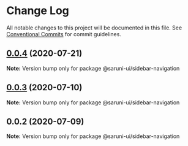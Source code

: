 # Change Log

All notable changes to this project will be documented in this file.
See [Conventional Commits](https://conventionalcommits.org) for commit guidelines.

## [0.0.4](https://github.com/tambium/saruni-ui/compare/@saruni-ui/sidebar-navigation@0.0.3...@saruni-ui/sidebar-navigation@0.0.4) (2020-07-21)

**Note:** Version bump only for package @saruni-ui/sidebar-navigation





## [0.0.3](https://github.com/tambium/saruni-ui/compare/@saruni-ui/sidebar-navigation@0.0.2...@saruni-ui/sidebar-navigation@0.0.3) (2020-07-10)

**Note:** Version bump only for package @saruni-ui/sidebar-navigation





## 0.0.2 (2020-07-09)

**Note:** Version bump only for package @saruni-ui/sidebar-navigation

